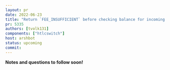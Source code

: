 ```yaml
---
layout: pr
date: 2022-06-23
title: "Return `FEE_INSUFFICIENT` before checking balance for incoming low-fee HTLCs"
pr: 5335
authors: [tvolk131]
components: ["htlcswitch"]
host: arshbot
status: upcoming
commit:
---
```


**Notes and questions to follow soon!**